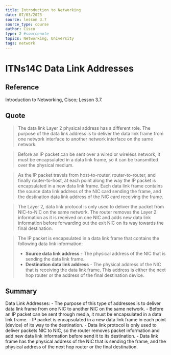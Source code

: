 ```yaml
---
title: Introduction to Networking
date: 07/03/2023
source: lesson 3.7
source_type: course
author: Cisco
type: 2 #sourcenote
topics: Networking, University
tags: network
---
```

# ITNs14C Data Link Addresses

## **Reference**
Introduction to Networking, Cisco; Lesson 3.7.

## **Quote**
> The data link Layer 2 physical address has a different role. The purpose of the data link address is to deliver the data link frame from one network interface to another network interface on the same network.

> Before an IP packet can be sent over a wired or wireless network, it must be encapsulated in a data link frame, so it can be transmitted over the physical medium.

> As the IP packet travels from host-to-router, router-to-router, and finally router-to-host, at each point along the way the IP packet is encapsulated in a new data link frame. Each data link frame contains the source data link address of the NIC card sending the frame, and the destination data link address of the NIC card receiving the frame.

> The Layer 2, data link protocol is only used to deliver the packet from NIC-to-NIC on the same network. The router removes the Layer 2 information as it is received on one NIC and adds new data link information before forwarding out the exit NIC on its way towards the final destination.

> The IP packet is encapsulated in a data link frame that contains the following data link information:
> -   **Source data link address** - The physical address of the NIC that is sending the data link frame.
> -   **Destination data link address** - The physical address of the NIC that is receiving the data link frame. This address is either the next hop router or the address of the final destination device.

## **Summary**
Data Link Addresses:
	- The purpose of this type of addresses is to deliver data link frame from one NIC to another NIC on the same network.
	- Before an IP packet can be sent through media, it must be encapsulated in a data link frame.
	- IP packet is encapsulated in a new data link frame in each point (device) of its way to the destination.
	- Data link protocol is only used to deliver packets NIC to NIC, so the router removes packet information and add new data link information before send it to its destination.
	- Data link frame has the physical address of the NIC that is sending the frame, and the physical address of the next hop router or the final destination.
